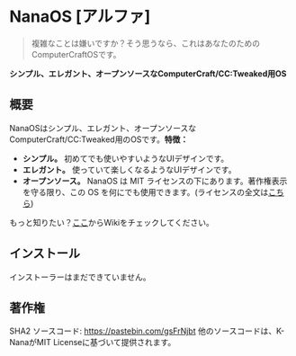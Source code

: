 # NanaOS [アルファ]
> 複雑なことは嫌いですか？そう思うなら、これはあなたのためのComputerCraftOSです。

**シンプル、エレガント、オープンソースなComputerCraft/CC:Tweaked用OS**

## 概要
NanaOSはシンプル、エレガント、オープンソースなComputerCraft/CC:Tweaked用のOSです。**特徴：**
- **シンプル。** 初めてでも使いやすいようなUIデザインです。
- **エレガント。** 使っていて楽しくなるようなUIデザインです。
- **オープンソース。** NanaOS は MIT ライセンスの下にあります。著作権表示を守る限り、この OS を何にでも使用できます。(ライセンスの全文は[こちら](LICENSE))

もっと知りたい？[ここ](https://github.com/k-nanairo/NanaOS/wiki)からWikiをチェックしてください。

## インストール
インストーラーはまだできていません。

## 著作権
SHA2 ソースコード: https://pastebin.com/gsFrNjbt
他のソースコードは、K-NanaがMIT Licenseに基づいて提供されます。
